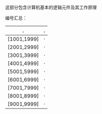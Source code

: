 这部分包含计算机基本的逻辑元件及其工作原理

编号汇总：  

.              | .                  |
 ------------- | ------------------ |
[1001,1999]    | ·                  |
[2001,2999]    | ·                  |
[3001,3999]    | ·                  |
[4001,4999]    | ·                  |
[5001,5999]    | ·                  |
[6001,6999]    | ·                  |
[7001,7999]    | ·                  |
[8001,8999]    | ·                  |
[9001,9999]    | ·                  |
